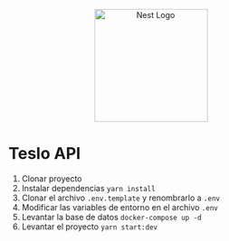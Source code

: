 <p align="center">
  <a href="http://nestjs.com/" target="blank"><img src="https://nestjs.com/img/logo-small.svg" width="200" alt="Nest Logo" /></a>
</p>

# Teslo API

1. Clonar proyecto
2. Instalar dependencias `yarn install`
3. Clonar el archivo `.env.template` y renombrarlo a `.env`
4. Modificar las variables de entorno en el archivo `.env`
5. Levantar la base de datos `docker-compose up -d`
6. Levantar el proyecto `yarn start:dev`
